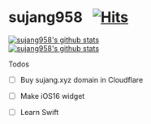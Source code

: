 # sujang958 &nbsp; [![Hits](https://hits.seeyoufarm.com/api/count/incr/badge.svg?url=https%3A%2F%2Fgithub.com%2Fsujang958%2Fhit-counter&count_bg=%2379C83D&title_bg=%23555555&icon=&icon_color=%23E7E7E7&title=hits&edge_flat=false)](https://hits.seeyoufarm.com)

[![sujang958's github stats](https://github-readme-stats.vercel.app/api?username=sujang958)](https://github.com/anuraghazra/github-readme-stats)  
[![sujang958's github stats](https://github-readme-stats.vercel.app/api/top-langs/?username=sujang958&show_icons=true&hide_border=true&title_color=004386&icon_color=004386&layout=compact)](https://github.com/sujang958)

Todos
- [ ] Buy sujang.xyz domain in Cloudflare
- [ ] Make iOS16 widget
- [ ] Learn Swift

